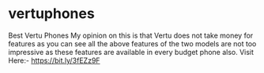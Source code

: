 # vertuphones
Best Vertu Phones   My opinion on this is that Vertu does not take money for features as you can see all the above features of the two models are not too impressive as these features are available in every budget phone also. Visit Here:- https://bit.ly/3fEZz9F

